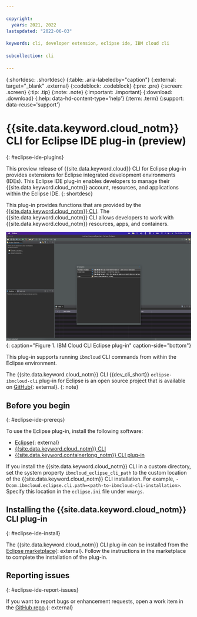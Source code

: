 ```yaml
---

copyright:
  years: 2021, 2022
lastupdated: "2022-06-03"

keywords: cli, developer extension, eclipse ide, IBM cloud cli

subcollection: cli

---
```


{:shortdesc: .shortdesc}
{:table: .aria-labeledby="caption"}
{:external: target="_blank" .external}
{:codeblock: .codeblock}
{:pre: .pre}
{:screen: .screen}
{:tip: .tip}
{:note: .note}
{:important: .important}
{:download: .download}
{:help: data-hd-content-type='help'}
{:term: .term}
{:support: data-reuse='support'}

# {{site.data.keyword.cloud_notm}} CLI for Eclipse IDE plug-in (preview)
{: #eclipse-ide-plugins}

This preview release of {{site.data.keyword.cloud}} CLI for Eclipse plug-in provides extensions for Eclipse integrated development environments (IDEs). This Eclipse IDE plug-in enables developers to manage their {{site.data.keyword.cloud_notm}} account, resources, and applications within the Eclipse IDE.
{: shortdesc}

This plug-in provides functions that are provided by the [{{site.data.keyword.cloud_notm}} CLI](/docs/cli). The {{site.data.keyword.cloud_notm}} CLI allows developers to work with {{site.data.keyword.cloud_notm}} resources, apps, and containers.

![IBM Cloud CLI Eclipse plug-in](images/eclipse.png "IBM Cloud CLI Eclipse plug-in"){: caption="Figure 1. IBM Cloud CLI Eclipse plug-in" caption-side="bottom"}

This plug-in supports running `ibmcloud` CLI commands from within the Eclipse environment.

The {{site.data.keyword.cloud_notm}} CLI {{dev_cli_short}} `eclipse-ibmcloud-cli` plug-in for Eclipse is an open source project that is available on [GitHub](https://github.com/IBM-Cloud/eclipse-ibmcloud-cli){: external}.
{: note}

## Before you begin
{: #eclipse-ide-prereqs}

To use the Eclipse plug-in, install the following software:

-	[Eclipse](https://www.eclipse.org/downloads/){: external}
-	[{{site.data.keyword.cloud_notm}} CLI](/docs/cli?topic=cli-install-ibmcloud-cli)
- [{{site.data.keyword.containerlong_notm}} CLI plug-in](/docs/cli?topic=cli-install-devtools-manually#idt-install-kubernetes-cli-plugin)

If you install the {{site.data.keyword.cloud_notm}} CLI in a custom directory, set the system property `ibmcloud_eclipse_cli_path` to the custom location of the {{site.data.keyword.cloud_notm}} CLI installation. For example, `-Dcom.ibmcloud.eclipse.cli.path=<path-to-ibmcloud-cli-installation>`. Specify this location in the `eclipse.ini` file under `vmargs`.

## Installing the {{site.data.keyword.cloud_notm}} CLI plug-in
{: #eclipse-ide-install}

The {{site.data.keyword.cloud_notm}} CLI plug-in can be installed from the [Eclipse marketplace](https://marketplace.eclipse.org/content/ibm-cloud-dev-tools-eclipse){: external}. Follow the instructions in the marketplace to complete the installation of the plug-in.

## Reporting issues
{: #eclipse-ide-report-issues}

If you want to report bugs or enhancement requests, open a work item in the [GitHub repo](https://github.com/IBM-Cloud/eclipse-ibmcloud-cli/issues).{: external}
